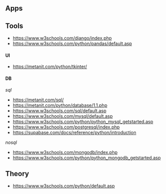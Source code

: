 ## Apps

## Tools

- https://www.w3schools.com/django/index.php
- https://www.w3schools.com/python/pandas/default.asp

#### UI
- https://metanit.com/python/tkinter/


#### DB

_sql_

- https://metanit.com/sql/
- https://metanit.com/python/database/1.1.php
- https://www.w3schools.com/sql/default.asp
- https://www.w3schools.com/mysql/default.asp
- https://www.w3schools.com/python/python_mysql_getstarted.asp
- https://www.w3schools.com/postgresql/index.php
- https://supabase.com/docs/reference/python/introduction

_nosql_

- https://www.w3schools.com/mongodb/index.php
- https://www.w3schools.com/python/python_mongodb_getstarted.asp


## Theory

- https://www.w3schools.com/python/default.asp
